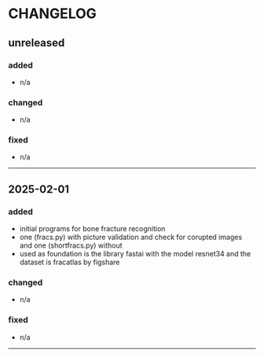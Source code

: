 # CHANGELOG

## unreleased
### added
- n/a

### changed
- n/a

### fixed
- n/a

***

## 2025-02-01
### added
- initial programs for bone fracture recognition
- one (fracs.py) with picture validation and check for corupted images and one (shortfracs.py) without
- used as foundation is the library fastai with the model resnet34 and the dataset is fracatlas by figshare

### changed
- n/a

### fixed
- n/a

***